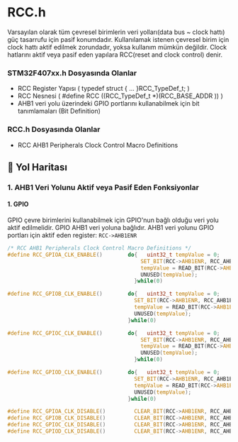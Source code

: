 # RCC.h
Varsayılan olarak tüm çevresel birimlerin veri yolları(data bus ~ clock hattı) güç tasarrufu için pasif konumdadır. Kullanılamak istenen çevresel birim için clock 
hattı aktif edilmek zorundadır, yoksa kullanım mümkün değildir. Clock hatlarını aktif veya pasif eden yapılara RCC(reset and clock control) denir.   

### STM32F407xx.h Dosyasında Olanlar
- RCC Register Yapısı ( typedef struct { ... }RCC_TypeDef_t; )
- RCC Nesnesi ( #define RCC									((RCC_TypeDef_t  *)(RCC_BASE_ADDR  )) )
- AHB1 veri yolu üzerindeki GPIO portlarını kullanabilmek için bit tanımlamaları (Bit Definition)  

### RCC.h Dosyasında Olanlar 
- RCC AHB1 Peripherals Clock Control Macro Definitions 

## :dart: Yol Haritası  
### 1. AHB1 Veri Yolunu Aktif veya Pasif Eden Fonksiyonlar 
#### 1. GPIO
GPIO çevre birimlerini kullanabilmek için GPIO'nun bağlı olduğu veri yolu aktif edilmelidir. GPIO AHB1 veri yoluna bağlıdır. 
AHB1 veri yolunu GPIO portları için aktif eden register: ```RCC->AHB1ENR```

```c
/* RCC AHB1 Peripherals Clock Control Macro Definitions */
#define RCC_GPIOA_CLK_ENABLE()		  do{ 	uint32_t tempValue = 0;										                 \
                                          SET_BIT(RCC->AHB1ENR, RCC_AHB1ENR_GPIOAEN);					       \
                                          tempValue = READ_BIT(RCC->AHB1ENR, RCC_AHB1ENR_GPIOAEN);	 \
                                          UNUSED(tempValue);											                   \
                                        }while(0)

#define RCC_GPIOB_CLK_ENABLE()		  do{	uint32_t tempValue = 0;										                   \
                                        SET_BIT(RCC->AHB1ENR, RCC_AHB1ENR_GPIOBEN);					         \
                                        tempValue = READ_BIT(RCC->AHB1ENR, RCC_AHB1ENR_GPIOBEN);	   \
                                        UNUSED(tempValue);											                     \
                                      }while(0)

#define RCC_GPIOC_CLK_ENABLE()		  do{ 	uint32_t tempValue = 0;										                  \
                                          SET_BIT(RCC->AHB1ENR, RCC_AHB1ENR_GPIOCEN);					        \
                                          tempValue = READ_BIT(RCC->AHB1ENR, RCC_AHB1ENR_GPIOCEN);	  \
                                          UNUSED(tempValue);											                    \
                                        }while(0)

#define RCC_GPIOD_CLK_ENABLE()		  do{	uint32_t tempValue = 0;										                     \
                                        SET_BIT(RCC->AHB1ENR, RCC_AHB1ENR_GPIODEN);					           \
                                        tempValue = READ_BIT(RCC->AHB1ENR, RCC_AHB1ENR_GPIODEN);	     \
                                        UNUSED(tempValue);											                       \
                                      }while(0)

#define RCC_GPIOA_CLK_DISABLE()			CLEAR_BIT(RCC->AHB1ENR, RCC_AHB1ENR_GPIOAEN)
#define RCC_GPIOB_CLK_DISABLE()			CLEAR_BIT(RCC->AHB1ENR, RCC_AHB1ENR_GPIOBEN)
#define RCC_GPIOC_CLK_DISABLE()			CLEAR_BIT(RCC->AHB1ENR, RCC_AHB1ENR_GPIOCEN)
#define RCC_GPIOD_CLK_DISABLE()			CLEAR_BIT(RCC->AHB1ENR, RCC_AHB1ENR_GPIODEN)
```





